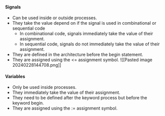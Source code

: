 #### Signals
* Can be used inside or outside processes.
* They take the value depend on if the signal is used in combinational or sequential code
	* In combinational code, signals immediately take the value of their assignment.
	* In sequential code, signals do not immediately take the value of their assignment.
* They are defined in the architecture before the begin statement.
* They are assigned using the <= assignment symbol.
![[Pasted image 20240228144708.png]]

#### Variables
* Only be used inside processes.
* They immediately take the value of their assignment.
* They need to be defined after the keyword process but before the keyword begin.
* They are assigned using the := assignment symbol.
